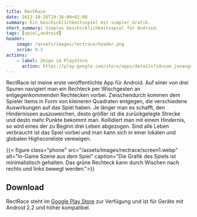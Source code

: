 ```yaml
---
title: RectRace
date: 2013-10-26T19:36:00+02:00
summary: Ein Geschicklichkeitsspiel mit simpler Grafik.
short_summary: Simples Geschicklichkeitsspiel für Android.
tags: [spiel,android]
header:
    image: /assets/images/rectrace/header.png
    scrim: 0.3
actions:
    - label: Zeige im PlayStore
      action: https://play.google.com/store/apps/details?id=com.jonasgerdes.rectrace
---
```


RectRace ist meine erste veröffentlichte App für Android. Auf einer von drei Spuren navigiert man ein Rechteck per Wischgesten an entgegenkommenden Rechtecken vorbei. Zwischendurch kommen dem Spieler Items in Form von kleineren Quadraten entgegen, die verschiedene Auswirkungen auf das Spiel haben. Je länger man es schafft, den Hindernissen auszuweichen, desto größer ist die zurückgelegte Strecke und desto mehr Punkte bekommt man. Kollidiert man mit einem Hindernis, so wird eines der zu Beginn drei Leben abgezogen. Sind alle Leben verbraucht ist das Spiel vorbei und man kann sich in einer lokalen und globalen Highscoreliste verewigen.

{{< figure class="phone" src="/assets/images/rectrace/screen1.webp" alt="In-Game Szene aus dem Spiel" caption="Die Grafik des Spiels ist minimalistisch gehalten. Das grüne Rechteck kann durch Wischen nach rechts und links bewegt werden.">}}

## Download
RectRace steht im [Google Play Store](https://play.google.com/store/apps/details?id=com.jonasgerdes.rectrace) zur Verfügung und ist für Geräte mit Android 2.2 und höher kompatibel.

